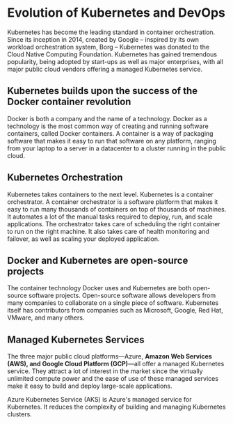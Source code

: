 # Evolution of Kubernetes and DevOps

Kubernetes has become the leading standard in container orchestration. Since its inception in 2014, created by Google – inspired by its own workload orchestration system, Borg – Kubernetes was donated to the Cloud Native Computing Foundation. Kubernetes has gained tremendous popularity, being adopted by start-ups as well as major enterprises, with all major public cloud vendors offering a managed Kubernetes service.

## Kubernetes builds upon the success of the Docker container revolution

Docker is both a company and the name of a technology. Docker as a technology is the most common way of creating and running software containers, called Docker containers. A container is a way of packaging software that makes it easy to run that software on any platform, ranging from your laptop to a server in a datacenter to a cluster running in the public cloud.

## Kubernetes Orchestration

Kubernetes takes containers to the next level. Kubernetes is a container orchestrator. A container orchestrator is a software platform that makes it easy to run many thousands of containers on top of thousands of machines. It automates a lot of the manual tasks required to deploy, run, and scale applications. The orchestrator takes care of scheduling the right container to run on the right machine. It also takes care of health monitoring and failover, as well as scaling your deployed application.

## Docker and Kubernetes are open-source projects

The container technology Docker uses and Kubernetes are both open-source software projects. Open-source software allows developers from many companies to collaborate on a single piece of software. Kubernetes itself has contributors from companies such as Microsoft, Google, Red Hat, VMware, and many others.

## Managed Kubernetes Services

The three major public cloud platforms—Azure, **Amazon Web Services (AWS), and Google Cloud Platform (GCP)**—all offer a managed Kubernetes service. They attract a lot of interest in the market since the virtually unlimited compute power and the ease of use of these managed services make it easy to build and deploy large-scale applications. 

Azure Kubernetes Service (AKS) is Azure's managed service for Kubernetes. It reduces the complexity of building and managing Kubernetes clusters.
